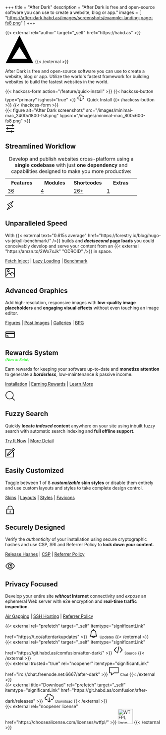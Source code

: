 +++
title = "After Dark"
description = "After Dark is free and open-source software you can use to create a website, blog or app."
images = [
  "https://after-dark.habd.as/images/screenshots/example-landing-page-fs8.png"
]
+++

<section class="grid logo">
  <div class="cell -12of12">
    {{< external rel="author" target="_self" href="https://habd.as" >}}
      <svg class="shaded animated" viewBox="0 0 46 45" width="92" height="90" xmlns="http://www.w3.org/2000/svg">
        <title>After Dark</title>
        <path d="M.708 45L23 .416 45.292 45H.708zM35 38L23 19 11 38h24z" fill="#000"/>
      </svg>
    {{< /external >}}
  </div>
</section>

<section class="grid tagline">
  <div class="cell -12of12">
    <p>After Dark is free and open-source software you can use to create a website, blog or app. Utilize the world's fastest framework for building websites to build the fastest websites in the world.</p>
  </div>
</section>

<section class="install cta">
  {{< hackcss-form action="/feature/quick-install" >}}
    {{< hackcss-button type="primary" isghost="true" >}}
      <svg class="i-download" viewBox="0 0 32 32" width="24" height="24" fill="none" stroke="currentcolor" stroke-linecap="round" stroke-linejoin="round" stroke-width="2">
        <path d="M9 22 C0 23 1 12 9 13 6 2 23 2 22 10 32 7 32 23 23 22 M11 26 L16 30 21 26 M16 16 L16 30"></path>
      </svg>&nbsp;&nbsp;Quick Install
    {{< /hackcss-button >}}
  {{< /hackcss-form >}}
</section>

<section class="hero">
  {{< figure alt="After Dark screenshots" src="/images/minimal-mac_2400x1800-fs8.png" lqipsrc="/images/minimal-mac_800x600-fs8.png" >}}
</section>

<section id="feature-workflow" class="capabilities">
  <svg class="i-options" viewBox="0 0 32 32" width="32" height="32" fill="none" stroke="currentcolor" stroke-linecap="round" stroke-linejoin="round" stroke-width="2">
    <path d="M28 6 L4 6 M28 16 L4 16 M28 26 L4 26 M24 3 L24 9 M8 13 L8 19 M20 23 L20 29" />
  </svg>
  <h2>Streamlined Workflow</h2>
  <table>
    <caption>Develop and publish websites cross-platform using a <strong>single codebase</strong> with just <strong>one dependency</strong> and capabilities designed to make you more productive:</caption>
    <tr>
      <th scope="col" width="25%">Features</th>
      <th scope="col" width="25%">Modules</th>
      <th scope="col" width="25%">Shortcodes</th>
      <th scope="col" width="25%">Extras</th>
    </tr>
    <tr>
      <td><a href="./feature/">36</a></td>
      <td><a href="./module/">4</a></td>
      <td><a href="./shortcode/">26+</a></td>
      <td><a href="./extra/">1</a></td>
    </tr>
  </table>
</section>

<section id="feature-speed" class="feature">
  <svg class="i-lightning" viewBox="0 0 32 32" width="32" height="32" fill="none" stroke="currentcolor" stroke-linecap="round" stroke-linejoin="round" stroke-width="2">
    <path d="M18 13 L26 2 8 13 14 19 6 30 24 19 Z" />
  </svg>
  <h2>Unparalleled Speed</h2>
  <p>With {{< external text="0.615s average" href="https://forestry.io/blog/hugo-vs-jekyll-benchmark/" />}} builds and <strong><i>decisecond</i> page loads</strong> you could conceivably develop and serve your content from an {{< external "https://amzn.to/2Wx7xJk" "ODROID" />}} in space.</p>
  <nav><p>
    <a href="/feature/fetch-injection/">Fetch Inject</a> |
    <a href="/feature/lazy-loading/">Lazy Loading</a> |
    <a target="_blank" rel="external noopener nofollow" href="https://tools.pingdom.com/#5a399f9666400000">Benchmark</a>
  </p></nav>
</section>

<section id="feature-graphics" class="feature">
  <svg class="i-photo" viewBox="0 0 32 32" width="32" height="32" fill="none" stroke="currentcolor" stroke-linecap="round" stroke-linejoin="round" stroke-width="2">
    <path d="M20 24 L12 16 2 26 2 2 30 2 30 24 M16 20 L22 14 30 22 30 30 2 30 2 24" />
    <circle cx="10" cy="9" r="3" />
  </svg>
  <h2>Advanced Graphics</h2>
  <p>Add high-resolution, responsive images with <strong>low-quality image placeholders</strong> and <strong>engaging visual effects</strong> without even touching an image editor.</p>
  <nav><p>
    <a href="/shortcode/figure/">Figures</a> |
    <a href="/feature/post-images/">Post Images</a> |
    <a href="/module/hall-of-mirrors/">Galleries</a> |
    <a href="/module/fractal-forest/">BPG</a>
  </p></nav>
</section>

<section id="feature-rewards" class="feature">
  <svg class="i-creditcard" viewBox="0 0 32 32" width="32" height="32" fill="none" stroke="currentcolor" stroke-linecap="round" stroke-linejoin="round" stroke-width="2">
    <path d="M2 7 L2 25 30 25 30 7 Z M5 18 L9 18 M5 21 L11 21" />
    <path d="M2 11 L2 13 30 13 30 11 Z" fill="currentColor" />
  </svg>
  <h2 style="margin-bottom:0.2rem">Rewards System</h2>
  <small><i style="color:lime">(Now in Beta!)</i></small>
  <p>Earn rewards for keeping your software up-to-date and <strong>monetize attention</strong> to generate a <strong><i>borderless</i></strong>, low-maintenance & passive income.</p>
  <nav><p>
    <a href="/module/toxic-swamp/#installation">Installation</a> |
    <a href="/module/toxic-swamp/#earning-rewards">Earning Rewards</a> |
    <a href="/module/toxic-swamp/">Learn More</a>
  </p></nav>
</section>

<section id="feature-search" class="feature">
  <svg class="i-search" viewBox="0 0 32 32" width="32" height="32" fill="none" stroke="currentcolor" stroke-linecap="round" stroke-linejoin="round" stroke-width="2">
    <circle cx="14" cy="14" r="12" />
    <path d="M23 23 L30 30"  />
  </svg>
  <h2>Fuzzy Search</h2>
  <p>Quickly <strong>locate <i>indexed</i> content</strong> anywhere on your site using inbuilt fuzzy search with automatic search indexing and <strong>full offline support</strong>.</p>
  <nav><p>
    <a href="/search/?s=lay%20load">Try It Now</a> |
    <a href="/feature/fuzzy-search/">More Detail</a>
  </p></nav>
</section>

<section id="feature-customize" class="feature">
  <svg class="i-compose" viewBox="0 0 32 32" width="32" height="32" fill="none" stroke="currentcolor" stroke-linecap="round" stroke-linejoin="round" stroke-width="2">
    <path d="M27 15 L27 30 2 30 2 5 17 5 M30 6 L26 2 9 19 7 25 13 23 Z M22 6 L26 10 Z M9 19 L13 23 Z" />
  </svg>
  <h2>Easily Customized</h2>
  <p>Toggle between 1 of 8 <strong><i>customizable</i> skin styles</strong> or disable them entirely and use custom layouts and styles to take complete design control.</p>
  <nav><p>
    <a href="/feature/skin-styles/">Skins</a> |
    <a href="/feature/custom-layouts/">Layouts</a> |
    <a href="/feature/custom-styles/">Styles</a> |
    <a href="/feature/svg-favicon/">Favicons</a>
  </p></nav>
</section>

<section id="feature-security" class="feature">
  <svg class="i-lock" viewBox="0 0 32 32" width="32" height="32" fill="none" stroke="currentcolor" stroke-linecap="round" stroke-linejoin="round" stroke-width="2">
    <path d="M5 15 L5 30 27 30 27 15 Z M9 15 C9 9 9 5 16 5 23 5 23 9 23 15 M16 20 L16 23" />
    <circle cx="16" cy="24" r="1" />
  </svg>
  <h2>Securely Designed</h2>
  <p>Verify the <i>authenticity</i> of your installation using secure cryptographic hashes and use CSP, SRI and Referrer Policy to <strong>lock down your content</strong>.</p>
  <nav><p>
    <a href="/feature/release-hashes/">Release Hashes</a> |
    <a href="/feature/content-security-policy/">CSP</a> |
    <a href="/feature/referrer-policy/">Referrer Policy</a>
  </p></nav>
</section>

<section id="feature-privacy" class="feature">
  <svg class="i-eye" viewBox="0 0 32 32" width="32" height="32" fill="none" stroke="currentcolor" stroke-linecap="round" stroke-linejoin="round" stroke-width="2">
    <circle cx="17" cy="15" r="1" />
    <circle cx="16" cy="16" r="6" />
    <path d="M2 16 C2 16 7 6 16 6 25 6 30 16 30 16 30 16 25 26 16 26 7 26 2 16 2 16 Z" />
  </svg>
  <h2>Privacy Focused</h2>
  <p>Develop your entire site <strong><i>without</i> Internet</strong> connectivity and <i>expose</i> an ephemeral Web server with e2e encryption and <strong>real-time traffic inspection</strong>.</p>
  <nav><p>
    <a href="/feature/air-gapping/">Air Gapping</a> |
    <a href="/feature/ephemeral-hosting">SSH Hosting</a> |
    <a href="/feature/referrer-policy/">Referrer Policy</a>
  </p></nav>
</section>

<footer>
  <section class="grid cta">
    <div class="cell -2of12">
      {{< external rel="prefetch" target="_self" itemtype="significantLink" href="https://t.co/afterdarkupdates" >}}
        <svg id="updates" aria-lebelledby="updates-label" class="i-bell" xmlns="http://www.w3.org/2000/svg" viewBox="0 0 32 32" width="32" height="32" fill="none" stroke="currentcolor" stroke-linecap="round" stroke-linejoin="round" stroke-width="2">
          <path d="M8 17 C8 12 9 6 16 6 23 6 24 12 24 17 24 22 27 25 27 25 L5 25 C5 25 8 22 8 17 Z M20 25 C20 25 20 29 16 29 12 29 12 25 12 25 M16 3 L16 6" />
        </svg>
        <small role="tooltip" id="updates-label">Updates</small>
      {{< /external >}}
    </div>
    <div class="cell -2of12">
      {{< external rel="prefetch" target="_self" itemtype="significantLink" href="https://git.habd.as/comfusion/after-dark/" >}}
        <svg id="source" aria-labelledby="source-label" class="i-code" viewBox="0 0 32 32" width="32" height="32" fill="none" stroke="currentcolor" stroke-linecap="round" stroke-linejoin="round" stroke-width="2">
          <path d="M10 9 L3 17 10 25 M22 9 L29 17 22 25 M18 7 L14 27" />
        </svg>
        <small role="tooltip" id="source-label">Source</small>
      {{< /external >}}
    </div>
    <div class="cell -2of12">
      {{< external trusted="true" rel="noopener" itemtype="significantLink" href="irc://chat.freenode.net:6667/after-dark" >}}
        <svg id="chat" aria-labelledby="chat-label" class="i-message" xmlns="http://www.w3.org/2000/svg" viewBox="0 0 32 32" width="32" height="32" fill="none" stroke="currentcolor" stroke-linecap="round" stroke-linejoin="round" stroke-width="2">
          <path d="M2 4 L30 4 30 22 16 22 8 29 8 22 2 22 Z" />
        </svg>
        <small role="tooltip" id="chat-label">Chat</small>
      {{< /external >}}
    </div>
    <div class="cell -2of12">
      {{< external title="Download" rel="prefetch" target="_self" itemtype="significantLink" href="https://git.habd.as/comfusion/after-dark/releases" >}}
        <svg id="download" aria-labelledby="download-label" class="i-download" viewBox="0 0 32 32" width="32" height="32" fill="none" stroke="currentcolor" stroke-linecap="round" stroke-linejoin="round" stroke-width="2">
          <path d="M9 22 C0 23 1 12 9 13 6 2 23 2 22 10 32 7 32 23 23 22 M11 26 L16 30 21 26 M16 16 L16 30" />
        </svg>
        <small role="tooltip" id="download-label">Download</small>
      {{< /external >}}
    </div>
  </section>

  <section class="grid license">
    <div class="cell -12of12">
      {{< external rel="noopener license" href="https://choosealicense.com/licenses/wtfpl/" >}}
        <img width="48" src="/images/wtfpl.svg" alt="WTFPL logo" title="After Dark gives you agency over your code under the terms of the WTFPL.">
      {{< /external >}}
    </div>
  </section>

</footer>

